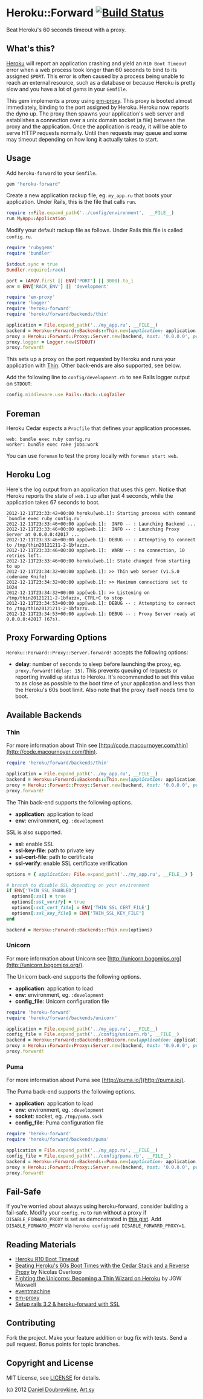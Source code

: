 Heroku::Forward [![Build Status](https://travis-ci.org/dblock/heroku-forward.png?branch=master)](https://travis-ci.org/dblock/heroku-forward)
===============

Beat Heroku's 60 seconds timeout with a proxy.

What's this?
------------

[Heroku](http://www.heroku.com/) will report an application crashing and yield an `R10 Boot Timeout` error when a web process took longer than 60 seconds to bind to its assigned `$PORT`. This error is often caused by a process being unable to reach an external resource, such as a database or because Heroku is pretty slow and you have a lot of gems in your `Gemfile`.

This gem implements a proxy using [em-proxy](https://github.com/igrigorik/em-proxy). This proxy is booted almost immediately, binding to the port assigned by Heroku. Heroku now reports the dyno up. The proxy then spawns your application's web server and establishes a connection over a unix domain socket (a file) between the proxy and the application. Once the application is ready, it will be able to serve HTTP requests normally. Until then requests may queue and some may timeout depending on how long it actually takes to start.

Usage
-----

Add `heroku-forward` to your `Gemfile`.

``` ruby
gem "heroku-forward"
```

Create a new application rackup file, eg. `my_app.ru` that boots your application. Under Rails, this is the file that calls `run`.

``` ruby
require ::File.expand_path('../config/environment',  __FILE__)
run MyApp::Application
```

Modify your default rackup file as follows. Under Rails this file is called `config.ru`.

``` ruby
require 'rubygems'
require 'bundler'

$stdout.sync = true
Bundler.require(:rack)

port = (ARGV.first || ENV['PORT'] || 3000).to_i
env = ENV['RACK_ENV'] || 'development'

require 'em-proxy'
require 'logger'
require 'heroku-forward'
require 'heroku/forward/backends/thin'

application = File.expand_path('../my_app.ru', __FILE__)
backend = Heroku::Forward::Backends::Thin.new(application: application, env: env)
proxy = Heroku::Forward::Proxy::Server.new(backend, host: '0.0.0.0', port: port)
proxy.logger = Logger.new(STDOUT)
proxy.forward!
```

This sets up a proxy on the port requested by Heroku and runs your application with [Thin](http://code.macournoyer.com/thin). Other back-ends are also supported, see below.

Add the following line to `config/development.rb` to see Rails logger output on `STDOUT`:

```ruby
config.middleware.use Rails::Rack::LogTailer
```

Foreman
-------

Heroku Cedar expects a `Procfile` that defines your application processes.

```
web: bundle exec ruby config.ru
worker: bundle exec rake jobs:work
```

You can use `foreman` to test the proxy locally with `foreman start web`.

Heroku Log
----------

Here's the log output from an application that uses this gem. Notice that Heroku reports the state of `web.1` up after just 4 seconds, while the application takes 67 seconds to boot.

```
2012-12-11T23:33:42+00:00 heroku[web.1]: Starting process with command `bundle exec ruby config.ru`
2012-12-11T23:33:46+00:00 app[web.1]:  INFO -- : Launching Backend ...
2012-12-11T23:33:46+00:00 app[web.1]:  INFO -- : Launching Proxy Server at 0.0.0.0:42017 ...
2012-12-11T23:33:46+00:00 app[web.1]: DEBUG -- : Attempting to connect to /tmp/thin20121211-2-1bfazzx.
2012-12-11T23:33:46+00:00 app[web.1]:  WARN -- : no connection, 10 retries left.
2012-12-11T23:33:46+00:00 heroku[web.1]: State changed from starting to up
2012-12-11T23:34:32+00:00 app[web.1]: >> Thin web server (v1.5.0 codename Knife)
2012-12-11T23:34:32+00:00 app[web.1]: >> Maximum connections set to 1024
2012-12-11T23:34:32+00:00 app[web.1]: >> Listening on /tmp/thin20121211-2-1bfazzx, CTRL+C to stop
2012-12-11T23:34:53+00:00 app[web.1]: DEBUG -- : Attempting to connect to /tmp/thin20121211-2-1bfazzx.
2012-12-11T23:34:53+00:00 app[web.1]: DEBUG -- : Proxy Server ready at 0.0.0.0:42017 (67s).
```

Proxy Forwarding Options
------------------------

`Heroku::Forward::Proxy::Server.forward!` accepts the following options:

* **delay**: number of seconds to sleep before launching the proxy, eg. `proxy.forward!(delay: 15)`. This prevents queuing of requests or reporting invalid `up` status to Heroku. It's recommended to set this value to as close as possible to the boot time of your application and less than the Heroku's 60s boot limit. Also note that the proxy itself needs time to boot.

Available Backends
------------------

### Thin

For more information about Thin see [http://code.macournoyer.com/thin](http://code.macournoyer.com/thin).

``` ruby
require 'heroku/forward/backends/thin'

application = File.expand_path('../my_app.ru', __FILE__)
backend = Heroku::Forward::Backends::Thin.new(application: application, env: env)
proxy = Heroku::Forward::Proxy::Server.new(backend, host: '0.0.0.0', port: port)
proxy.forward!
```

The Thin back-end supports the following options.

* **application**: application to load
* **env**: environment, eg. `:development`

SSL is also supported.

* **ssl**: enable SSL
* **ssl-key-file**: path to private key
* **ssl-cert-file**: path to certificate
* **ssl-verify**: enable SSL certificate verification

```ruby
options = { application: File.expand_path('../my_app.ru', __FILE__) }

# branch to disable SSL depending on your environment
if ENV['THIN_SSL_ENABLED']
  options[:ssl] = true
  options[:ssl_verify] = true
  options[:ssl_cert_file] = ENV['THIN_SSL_CERT_FILE']
  options[:ssl_key_file] = ENV['THIN_SSL_KEY_FILE']
end

backend = Heroku::Forward::Backends::Thin.new(options)
```

### Unicorn

For more information about Unicorn see [http://unicorn.bogomips.org](http://unicorn.bogomips.org/).

The Unicorn back-end supports the following options.

* **application**: application to load
* **env**: environment, eg. `:development`
* **config_file**: Unicorn configuration file

```ruby
require 'heroku-forward'
require 'heroku/forward/backends/unicorn'

application = File.expand_path('../my_app.ru', __FILE__)
config_file = File.expand_path('../config/unicorn.rb', __FILE__)
backend = Heroku::Forward::Backends::Unicorn.new(application: application, env: env, config_file: config_file)
proxy = Heroku::Forward::Proxy::Server.new(backend, host: '0.0.0.0', port: port)
proxy.forward!
```

### Puma

For more information about Puma see [http://puma.io/](http://puma.io/).

The Puma back-end supports the following options.

* **application**: application to load
* **env**: environment, eg. `:development`
* **socket**: socket, eg. `/tmp/puma.sock`
* **config_file**: Puma configuration file

```ruby
require 'heroku-forward'
require 'heroku/forward/backends/puma'

application = File.expand_path('../my_app.ru', __FILE__)
config_file = File.expand_path('../config/puma.rb', __FILE__)
backend = Heroku::Forward::Backends::Puma.new(application: application, env: env, config_file: config_file)
proxy = Heroku::Forward::Proxy::Server.new(backend, host: '0.0.0.0', port: port)
proxy.forward!
```

Fail-Safe
---------

If you're worried about always using heroku-forward, consider building a fail-safe. Modify your `config.ru` to run without a proxy if `DISABLE_FORWARD_PROXY` is set as demonstrated in [this gist](https://gist.github.com/4263488). Add `DISABLE_FORWARD_PROXY` via `heroku config:add DISABLE_FORWARD_PROXY=1`.

Reading Materials
-----------------

* [Heroku R10 Boot Timeout](https://devcenter.heroku.com/articles/error-codes#r10-boot-timeout)
* [Beating Heroku's 60s Boot Times with the Cedar Stack and a Reverse Proxy](http://noverloop.be/beating-herokus-60s-boot-times-with-the-cedar-stack-and-a-reverse-proxy/) by Nicolas Overloop
* [Fighting the Unicorns: Becoming a Thin Wizard on Heroku](http://jgwmaxwell.com/fighting-the-unicorns-becoming-a-thin-wizard-on-heroku/) by JGW Maxwell
* [eventmachine](https://github.com/eventmachine/eventmachine)
* [em-proxy](https://github.com/igrigorik/em-proxy)
* [Setup rails 3.2 & heroku-forward with SSL](https://gist.github.com/4540602)

Contributing
------------

Fork the project. Make your feature addition or bug fix with tests. Send a pull request. Bonus points for topic branches.

Copyright and License
---------------------

MIT License, see [LICENSE](http://github.com/dblock/heroku-forward/raw/master/LICENSE.md) for details.

(c) 2012 [Daniel Doubrovkine](http://github.com/dblock), [Art.sy](http://artsy.github.com)
